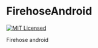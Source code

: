 FirehoseAndroid
===============

[![MIT Licensed](http://img.shields.io/badge/license-MIT-blue.svg?style-flat)](LICENSE)

Firehose android
